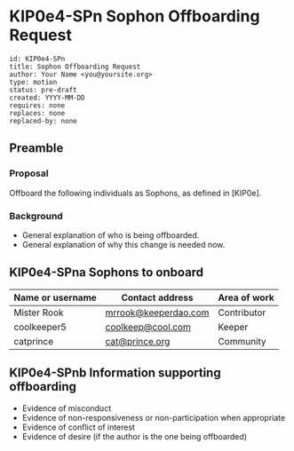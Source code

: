 # KIP0e4-SPn Sophon Offboarding Request
```
id: KIP0e4-SPn 
title: Sophon Offboarding Request
author: Your Name <you@yoursite.org>
type: motion
status: pre-draft
created: YYYY-MM-DD 
requires: none 
replaces: none
replaced-by: none
```

## Preamble

### Proposal
Offboard the following individuals as Sophons, as defined in [KIP0e]. 

### Background

- General explanation of who is being offboarded. 
- General explanation of why this change is needed now.

## KIP0e4-SPna Sophons to onboard 

| Name or username | Contact address | Area of work |
| ---------------- | --------------- | ------------ |
| Mister Rook      | mrrook@keeperdao.com | Contributor |
| coolkeeper5      | coolkeep@cool.com | Keeper |
| catprince        | cat@prince.org | Community |

## KIP0e4-SPnb Information supporting offboarding

- Evidence of misconduct
- Evidence of non-responsiveness or non-participation when appropriate
- Evidence of conflict of interest
- Evidence of desire (if the author is the one being offboarded)


